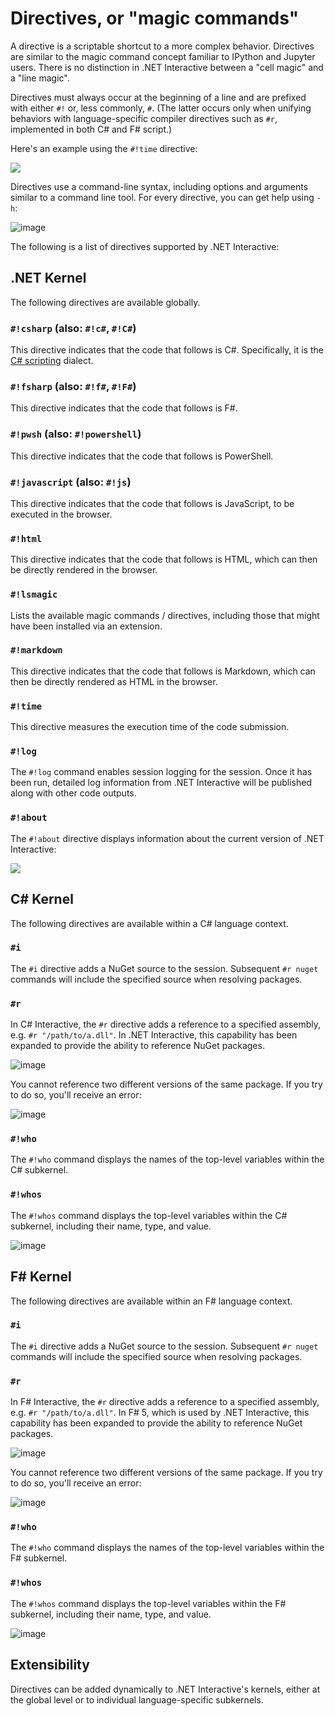 # Directives, or "magic commands"

A directive is a scriptable shortcut to a more complex behavior. Directives are similar to the magic command concept familiar to IPython and Jupyter users. There is no distinction in .NET Interactive between a "cell magic" and a "line magic". 

Directives must always occur at the beginning of a line and are prefixed with either `#!` or, less commonly, `#`. (The latter occurs only when unifying behaviors with language-specific compiler directives such as `#r`, implemented in both C# and F# script.)

Here's an example using the `#!time` directive:

<img src="https://user-images.githubusercontent.com/547415/81481309-ec858b00-91e3-11ea-9f80-36f02ab64e32.png" />

Directives use a command-line syntax, including options and arguments similar to a command line tool. For every directive, you can get help using `-h`:

![image](https://user-images.githubusercontent.com/547415/81481559-f3ad9880-91e5-11ea-909a-f969525bda8d.png)

The following is a list of directives supported by .NET Interactive:

## .NET Kernel

The following directives are available globally.

### `#!csharp` (also: `#!c#`, `#!C#`)

This directive indicates that the code that follows is C#. Specifically, it is the [C# scripting](https://docs.microsoft.com/en-us/archive/msdn-magazine/2016/january/essential-net-csharp-scripting) dialect. 

### `#!fsharp` (also: `#!f#`, `#!F#`)

This directive indicates that the code that follows is F#.

### `#!pwsh` (also: `#!powershell`)

This directive indicates that the code that follows is PowerShell.

### `#!javascript` (also: `#!js`)

This directive indicates that the code that follows is JavaScript, to be executed in the browser.

### `#!html`

This directive indicates that the code that follows is HTML, which can then be directly rendered in the browser.

### `#!lsmagic`

Lists the available magic commands / directives, including those that might have been installed via an extension. 

### `#!markdown`

This directive indicates that the code that follows is Markdown, which can then be directly rendered as HTML in the browser.

### `#!time`

This directive measures the execution time of the code submission.

### `#!log`

The `#!log` command enables session logging for the session. Once it has been run, detailed log information from .NET Interactive will be published along with other code outputs. 

### `#!about`

The `#!about` directive displays information about the current version of .NET Interactive:

<img src="https://user-images.githubusercontent.com/547415/81481060-42f1ca00-91e2-11ea-92f7-c4ffae904961.png" />



## C# Kernel

The following directives are available within a C# language context.

### `#i`

The `#i` directive adds a NuGet source to the session. Subsequent `#r nuget` commands will include the specified source when resolving packages.

### `#r`

In C# Interactive, the `#r` directive adds a reference to a specified assembly, e.g. `#r "/path/to/a.dll"`.  In .NET Interactive, this capability has been expanded to provide the ability to reference NuGet packages.

![image](https://user-images.githubusercontent.com/547415/81502691-362dae80-9294-11ea-94a4-266f4edc0d5e.png)

You cannot reference two different versions of the same package. If you try to do so, you'll receive an error:

![image](https://user-images.githubusercontent.com/547415/81502694-3cbc2600-9294-11ea-92d4-9151ad1bc805.png)

### `#!who` 

The `#!who` command displays the names of the top-level variables within the C# subkernel.

### `#!whos`

The `#!whos` command displays the top-level variables within the C# subkernel, including their name, type, and value.

![image](https://user-images.githubusercontent.com/547415/81481511-87329980-91e5-11ea-9a4b-b025435553ff.png)

## F# Kernel

The following directives are available within an F# language context.

### `#i`

The `#i` directive adds a NuGet source to the session. Subsequent `#r nuget` commands will include the specified source when resolving packages.

### `#r`

In F# Interactive, the `#r` directive adds a reference to a specified assembly, e.g. `#r "/path/to/a.dll"`.  In F# 5, which is used by .NET Interactive, this capability has been expanded to provide the ability to reference NuGet packages.

![image](https://user-images.githubusercontent.com/547415/81502691-362dae80-9294-11ea-94a4-266f4edc0d5e.png)

You cannot reference two different versions of the same package. If you try to do so, you'll receive an error:

![image](https://user-images.githubusercontent.com/547415/81502694-3cbc2600-9294-11ea-92d4-9151ad1bc805.png)

### `#!who` 

The `#!who` command displays the names of the top-level variables within the F# subkernel.



### `#!whos`

The `#!whos` command displays the top-level variables within the F# subkernel, including their name, type, and value.

![image](https://user-images.githubusercontent.com/547415/81481474-636f5380-91e5-11ea-92ce-07336b201db0.png)

## Extensibility

Directives can be added dynamically to .NET Interactive's kernels, either at the global level or to individual language-specific subkernels.